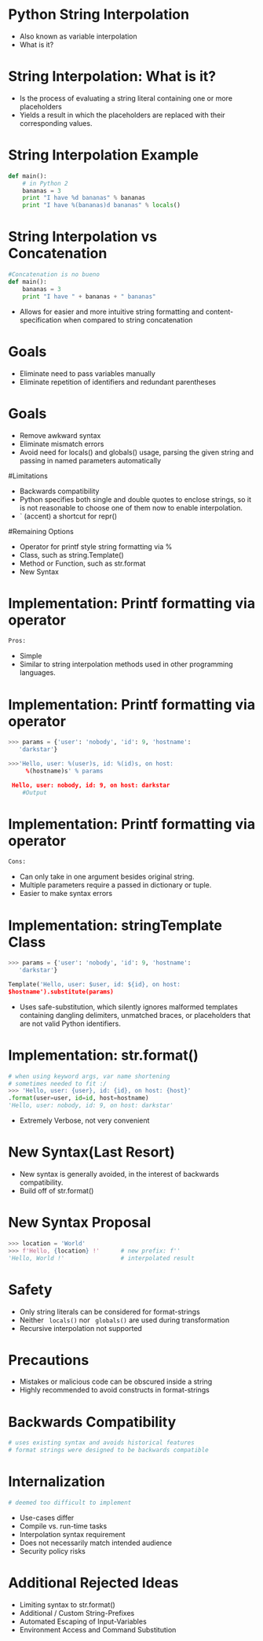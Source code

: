 # Python String Interpolation

* Also known as variable interpolation
* What is it?

# String Interpolation: What is it?

* Is the process of evaluating a string literal containing one or more placeholders
* Yields a result in which the placeholders are replaced with their corresponding values.

# String Interpolation Example

```python
def main():
	# in Python 2
	bananas = 3
	print "I have %d bananas" % bananas
	print "I have %(bananas)d bananas" % locals()
```	

# String Interpolation vs Concatenation
```python
#Concatenation is no bueno
def main():
	bananas = 3
	print "I have " + bananas + " bananas"
```

* Allows for easier and more intuitive string formatting and content-specification when compared to string concatenation

# Goals

* Eliminate need to pass variables manually
* Eliminate repetition of identifiers and redundant parentheses

# Goals

* Remove awkward syntax
* Eliminate mismatch errors
* Avoid need for locals() and globals() usage, parsing the given string and passing in named parameters automatically

#Limitations

* Backwards compatibility
* Python specifies both single and double quotes to enclose strings, 
so it is not reasonable to choose one of them now to enable interpolation.
* `  (accent) a shortcut for repr()

#Remaining Options

* Operator for printf style string formatting via %
* Class, such as string.Template()
* Method or Function, such as str.format
* New Syntax

# Implementation: Printf formatting via operator

```python
Pros:
```

* Simple 
* Similar to string interpolation methods used in other programming languages.

# Implementation: Printf formatting via operator

```python
>>> params = {'user': 'nobody', 'id': 9, 'hostname': 
   'darkstar'}

>>>'Hello, user: %(user)s, id: %(id)s, on host:
     %(hostname)s' % params

 Hello, user: nobody, id: 9, on host: darkstar 
 	#Output
````
# Implementation: Printf formatting via operator

```python
Cons:
```
* Can only take in one argument besides original string.
* Multiple parameters require a passed in dictionary or tuple.
* Easier to make syntax errors


# Implementation: stringTemplate Class

```python
>>> params = {'user': 'nobody', 'id': 9, 'hostname': 
   'darkstar'}

Template('Hello, user: $user, id: ${id}, on host: 
$hostname').substitute(params)
```
* Uses safe-substitution, which silently ignores malformed templates containing dangling delimiters, unmatched braces, or placeholders that are not valid Python identifiers.

# Implementation: str.format()
```python
# when using keyword args, var name shortening 
# sometimes needed to fit :/
>>> 'Hello, user: {user}, id: {id}, on host: {host}'
.format(user=user, id=id, host=hostname)
'Hello, user: nobody, id: 9, on host: darkstar'
```
* Extremely Verbose, not very convenient

# New Syntax(Last Resort)

* New syntax is generally avoided, in the interest of backwards compatibility.
* Build off of str.format()

# New Syntax Proposal
```python
>>> location = 'World'
>>> f'Hello, {location} !'      # new prefix: f''
'Hello, World !'                # interpolated result
```




# Safety

* Only string literals can be considered for format-strings
* Neither ``` locals()``` nor ``` globals()``` are used during transformation
* Recursive interpolation not supported

# Precautions

* Mistakes or malicious code can be obscured inside a string
* Highly recommended to avoid constructs in format-strings

# Backwards Compatibility

```python
# uses existing syntax and avoids historical features
# format strings were designed to be backwards compatible
```

# Internalization

```python
# deemed too difficult to implement
```
* Use-cases differ
* Compile vs. run-time tasks
* Interpolation syntax requirement
* Does not necessarily match intended audience
* Security policy risks

# Additional Rejected Ideas

* Limiting syntax to str.format()
* Additional / Custom String-Prefixes
* Automated Escaping of Input-Variables
* Environment Access and Command Substitution



